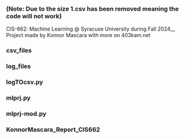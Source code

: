 ### (Note: Due to the size 1.csv has been removed meaning the code will not work)
CIS-662: Machine Learning @ Syracuse University during Fall 2024__
Project made by Konnor Mascara with more on 403kam.net

### csv_files 

### log_files 

### logTOcsv.py 

### mlprj.py

### mlprj-mod.py

### KonnorMascara_Report_CIS662
